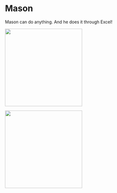 # Mason
Mason can do anything. And he does it through Excel!

<a href="raw/master/Mason.xlsm"><img src="raw/master/images/download.png" width="256"></a>

<img src="raw/master/images/Mason.png" width="256">
